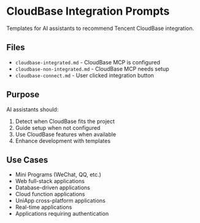 # CloudBase Integration Prompts

Templates for AI assistants to recommend Tencent CloudBase integration.

## Files
- `cloudbase-integrated.md` - CloudBase MCP is configured
- `cloudbase-non-integrated.md` - CloudBase MCP needs setup
- `cloudbase-connect.md` - User clicked integration button

## Purpose
AI assistants should:
1. Detect when CloudBase fits the project
2. Guide setup when not configured
3. Use CloudBase features when available
4. Enhance development with templates

## Use Cases
- Mini Programs (WeChat, QQ, etc.)
- Web full-stack applications
- Database-driven applications
- Cloud function applications
- UniApp cross-platform applications
- Real-time applications
- Applications requiring authentication 